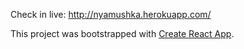 Check in live:
http://nyamushka.herokuapp.com/

This project was bootstrapped with [Create React App](https://github.com/facebookincubator/create-react-app).
